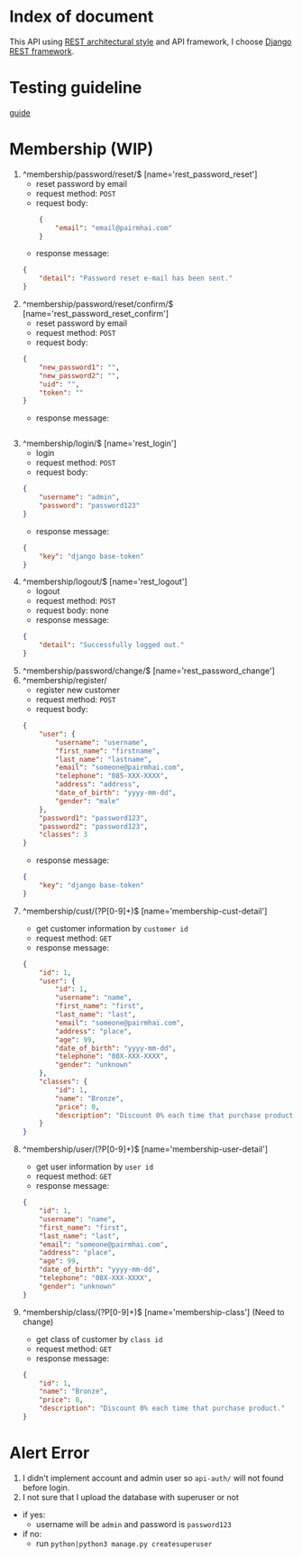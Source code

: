 # Index of document
This API using [REST architectural style](REST-description.md) and API framework, I choose [Django REST framework](http://www.django-rest-framework.org).

# Testing guideline
[guide](TEST_GUIDE.md)

# Membership (WIP)
1. ^membership/password/reset/$ [name='rest_password_reset']
    - reset password by email
    - request method: `POST`
    - request body:
    ```json
        {
            "email": "email@pairmhai.com"
        }
    ```
    - response message:
    ```json
    {
        "detail": "Password reset e-mail has been sent."
    }
    ```
2. ^membership/password/reset/confirm/$ [name='rest_password_reset_confirm']
    - reset password by email
    - request method: `POST`
    - request body:
    ```json
    {
        "new_password1": "",
        "new_password2": "",
        "uid": "",
        "token": ""
    }
    ```
    - response message:
    ```json
    ```
3. ^membership/login/$ [name='rest_login']
    - login
    - request method: `POST`
    - request body:
    ```json
    {
    	"username": "admin",
        "password": "password123"
    }
    ```
    - response message:
    ```json
    {
        "key": "django base-token"
    }
    ```
4. ^membership/logout/$ [name='rest_logout']
    - logout
    - request method: `POST`
    - request body: none
    - response message:
    ```json
    {
        "detail": "Successfully logged out."
    }
    ```
6. ^membership/password/change/$ [name='rest_password_change']
7. ^membership/register/
    - register new customer
    - request method: `POST`
    - request body:
    ```json
    {
        "user": {
            "username": "username",
            "first_name": "firstname",
            "last_name": "lastname",
            "email": "someone@pairmhai.com",
            "telephone": "085-XXX-XXXX",
            "address": "address",
            "date_of_birth": "yyyy-mm-dd",
            "gender": "male"
        },
        "password1": "password123",
        "password2": "password123",
        "classes": 3
    }
    ```
    - response message:
    ```json
    {
        "key": "django base-token"
    }
    ```
8. ^membership/cust/(?P<pk>[0-9]+)$ [name='membership-cust-detail']
    - get customer information by `customer id`
    - request method: `GET`
    - response message:
    ```json
    {
        "id": 1,
        "user": {
            "id": 1,
            "username": "name",
            "first_name": "first",
            "last_name": "last",
            "email": "someone@pairmhai.com",
            "address": "place",
            "age": 99,
            "date_of_birth": "yyyy-mm-dd",
            "telephone": "08X-XXX-XXXX",
            "gender": "unknown"
        },
        "classes": {
            "id": 1,
            "name": "Bronze",
            "price": 0,
            "description": "Discount 0% each time that purchase product."
        }
    }
    ```
9. ^membership/user/(?P<pk>[0-9]+)$ [name='membership-user-detail']
    - get user information by `user id`
    - request method: `GET`
    - response message:
    ```json
    {
        "id": 1,
        "username": "name",
        "first_name": "first",
        "last_name": "last",
        "email": "someone@pairmhai.com",
        "address": "place",
        "age": 99,
        "date_of_birth": "yyyy-mm-dd",
        "telephone": "08X-XXX-XXXX",
        "gender": "unknown"
    }
    ```
10. ^membership/class/(?P<pk>[0-9]+)$ [name='membership-class'] (Need to change)
    - get class of customer by `class id`
    - request method: `GET`
    - response message:
    ```json
    {
        "id": 1,
        "name": "Bronze",
        "price": 0,
        "description": "Discount 0% each time that purchase product."
    }
    ```

# Alert Error
1. I didn't implement account and admin user so `api-auth/` will not found before login.
2. I not sure that I upload the database with superuser or not
  - if yes:
    - username will be `admin` and password is `password123`
  - if no:
    - run `python|python3 manage.py createsuperuser`
